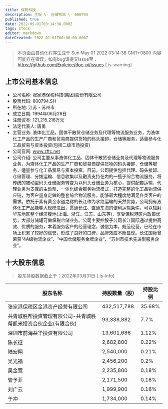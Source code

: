 ```yaml
---
title: 保税科技
description: 主板 \- 仓储物流 \- 600794
published: true
date: 2022-05-01T03:14:38.000Z
tags: stock
editor: markdown
dateCreated: 2022-01-01T00:00:00.000Z
---
```


> 本页面由自动化程序生成于 Sun May 01 2022 03:14:38 GMT+0800
> 内容可能存在错误，如有bug请提交issue至：https://github.com/Eroleice/doc-pi/issues
{.is-warning}

## 上市公司基本信息
- 公司名称: 张家港保税科技(集团)股份有限公司
- 股票代码: 600794.SH
- 所在地: 江苏 - 苏州市
- 成立日期: 1994年06月28日
- 注册资本: 121,215.216万元
- 法定代表人: 唐勇
- 主营业务: 液体化工品，固体干散货仓储业务及代理等物流服务业务，为液体化工产品的生产厂商和贸易商提供货物的码头接卸，仓储等服务，适量参与化工品贸易与资本投资(包括二级市场投资)
- 公司官网: www.zftc.net
- 公司介绍: 公司主要从事液体化工品、固体干散货仓储业务及代理等物流服务业务，为液体化工产品的生产厂商和贸易商提供货物的码头接卸、仓储等服务，适量参与化工品贸易与资本投资。目前，公司提供包括代理、码头接卸、仓储管理、分拨运输、信息收集以及融资支持在内的一揽子综合物流服务，将传统的被动型码头仓储服务转变为以码头仓储业务为核心，提供配套运输、代理业务为支撑的主动型、一体化综合服务物流模式，打造完整的化工品物流供应链，为客户量身定做的整套综合物流服务，能够最大程度地满足各类客户的需求。依托于素有黄金水道之称的长江作为水路运输的天然优势，公司拥有液体化工产品能够大规模进出，贯通长江、直通东海的便利运输条件，可以辐射华东地区整个经济腹地(上海、浙江、江苏、山东等)，享受保税港区内政策优势，大部分储罐可做保税仓储业务。公司主要控股子公司长江国际通过提供高效、优质的服务，本着服务客户的经营理念，诚信为本，规范经营，已经在市场上积累了较好的信誉，形成了良好的口碑，品牌效应不断显现。长江国际曾荣获“4A级物流企业”、“中国仓储服务金牌企业”、“苏州市技术先进型服务企业”。


## 十大股东信息
> 股东持股数据截止于：2022年03月31日
{.is-info}

| 股东名称 | 持股数量（股） | 持股比例 |
| --- | --- | --- |
| 张家港保税区金港资产经营有限公司 | 432,517,788 | 35.68% |
| 共青城胜帮投资管理有限公司-共青城胜帮凯米投资合伙企业(有限合伙) | 93,338,882 | 7.7% |
| 深圳市前海益华投资有限公司 | 13,601,686 | 1.12% |
| 陈长征 | 2,682,800 | 0.22% |
| 陆宏翔 | 2,540,000 | 0.21% |
| 吴光福 | 2,456,200 | 0.2% |
| 吴金莺 | 2,235,800 | 0.18% |
| 管予菲 | 2,171,500 | 0.18% |
| 刘广云 | 1,999,900 | 0.16% |
| 于冲 | 1,734,000 | 0.14% |




